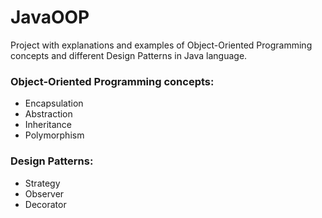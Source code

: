 # JavaOOP

Project with explanations and examples of Object-Oriented Programming concepts and different Design Patterns in Java language.

### Object-Oriented Programming concepts:

- Encapsulation
- Abstraction
- Inheritance
- Polymorphism

### Design Patterns:

- Strategy
- Observer
- Decorator